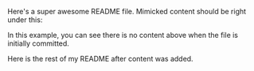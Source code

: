 Here's a super awesome README file. Mimicked content should be right under this:

<!--MIMIC_START-->
<!--MIMIC_END-->

In this example, you can see there is no content above when the file is initially committed.

Here is the rest of my README after content was added.